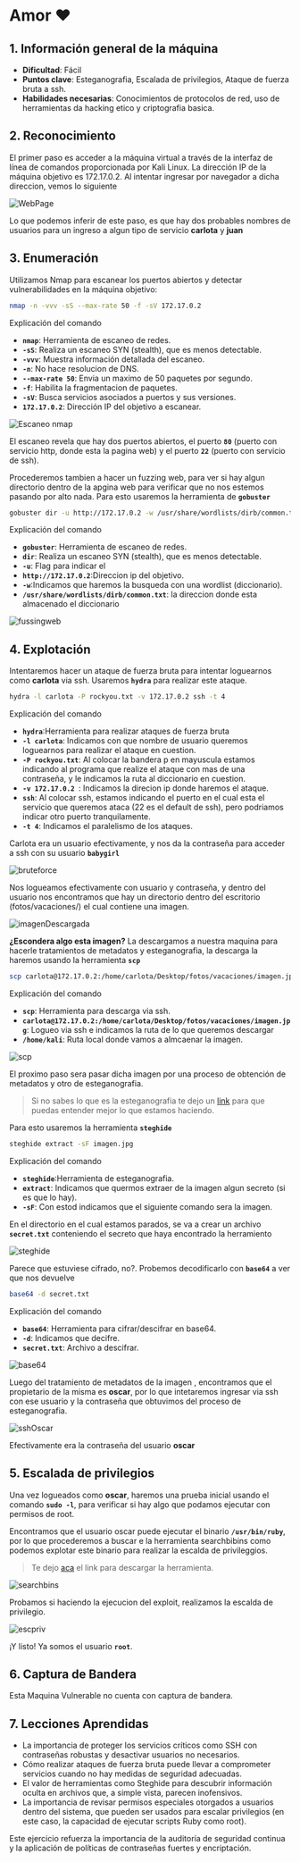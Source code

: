 # Amor ❤️

## 1. Información general de la máquina

- **Dificultad**: Fácil
- **Puntos clave**: Esteganografia, Escalada de privilegios, Ataque de fuerza bruta a ssh.
- **Habilidades necesarias**: Conocimientos de protocolos de red, uso de herramientas da hacking etico y criptografia basica.

## 2. Reconocimiento

El primer paso es acceder a la máquina virtual a través de la interfaz de línea de comandos proporcionada por Kali Linux. La dirección IP de la máquina objetivo es 172.17.0.2.
Al intentar ingresar por navegador a dicha direccion, vemos lo siguiente

![WebPage](../../../assets/amor/webPage.png)

Lo que podemos inferir de este paso, es que  hay dos probables nombres de usuarios para un ingreso a algun tipo de servicio **carlota** y **juan**

## 3. Enumeración

Utilizamos Nmap para escanear los puertos abiertos y detectar vulnerabilidades en la máquina objetivo:

```bash
nmap -n -vvv -sS --max-rate 50 -f -sV 172.17.0.2
```

Explicación del comando

- **`nmap`**: Herramienta de escaneo de redes.
- **`-sS`**: Realiza un escaneo SYN (stealth), que es menos detectable.
- **`-vvv`**: Muestra información detallada del escaneo.
- **`-n`**: No hace resolucion de DNS.
- **`--max-rate 50`**:  Envia un maximo de 50 paquetes por segundo.
- **`-f`**: Habilita la fragmentacion de paquetes.
- **`-sV`**: Busca servicios asociados a puertos y sus versiones.
- **`172.17.0.2`**: Dirección IP del objetivo a escanear.

![Escaneo nmap](../../../assets/amor/escaneoRed.png)

El escaneo revela que hay dos puertos abiertos, el puerto **`80`** (puerto con servicio http, donde esta la pagina web) y el puerto **`22`** (puerto con servicio de ssh).

Procederemos tambien a hacer un fuzzing web, para ver si hay algun directorio dentro de la apgina web para verificar que no nos estemos pasando por alto nada. Para esto usaremos la herramienta de **`gobuster`**

```bash
gobuster dir -u http://172.17.0.2 -w /usr/share/wordlists/dirb/common.txt
```

Explicación del comando

- **`gobuster`**: Herramienta de escaneo de redes.
- **`dir`**: Realiza un escaneo SYN (stealth), que es menos detectable.
- **`-u`**: Flag para indicar el 
- **`http://172.17.0.2`**:Direccion ip del objetivo.
- **`-w`**:Indicamos que haremos la busqueda con una wordlist (diccionario).
- **`/usr/share/wordlists/dirb/common.txt`**: la direccion donde esta almacenado el diccionario 

![fussingweb](../../../assets/amor/fussing.png)

## 4. Explotación

Intentaremos hacer un ataque de fuerza bruta para intentar loguearnos como **carlota** via ssh. Usaremos **`hydra`** para realizar este ataque.

```bash
hydra -l carlota -P rockyou.txt -v 172.17.0.2 ssh -t 4
```
Explicación del comando

- **`hydra`**:Herramienta para realizar ataques de fuerza bruta
- **`-l carlota`**: Indicamos con que nombre de usuario queremos loguearnos para realizar el ataque en cuestion. 
- **`-P rockyou.txt`**: Al colocar la bandera p en mayuscula estamos indicando al programa que realize el ataque con mas de una contraseña, y le indicamos la ruta al diccionario en cuestion. 
- **`-v 172.17.0.2 `**: Indicamos la direcion ip donde haremos el ataque. 
- **`ssh`**: Al colocar ssh, estamos indicando el puerto en el cual esta el servicio que queremos ataca (22 es el default de ssh), pero podriamos indicar otro puerto tranquilamente.
- **`-t 4`**: Indicamos el paralelismo de los ataques. 

Carlota era un usuario efectivamente, y nos da la contraseña para acceder a ssh con su usuario **`babygirl`**

![bruteforce](../../../assets/amor/bruteforce.png)

Nos logueamos efectivamente con usuario y contraseña, y dentro del usuario nos encontramos que hay un directorio dentro del escritorio (fotos/vacaciones/) el cual contiene una imagen.

![imagenDescargada](../../../assets/amor/imagenDescargada.png)

**¿Escondera algo esta imagen?** La descargamos a nuestra maquina para hacerle tratamientos de metadatos y esteganografia, la descarga la haremos usando la herramienta **`scp`**

```bash
scp carlota@172.17.0.2:/home/carlota/Desktop/fotos/vacaciones/imagen.jpg /home/kali
```

Explicación del comando

- **`scp`**: Herramienta para descarga via ssh.
- **`carlota@172.17.0.2:/home/carlota/Desktop/fotos/vacaciones/imagen.jpg`**: Logueo via ssh e indicamos la ruta de lo que queremos descargar
- **`/home/kali`**: Ruta local donde vamos a almcaenar la imagen. 

![scp](../../../assets/amor/scp.png)

El proximo paso sera pasar dicha imagen por una proceso de obtención de metadatos y otro de esteganografia.

 > Si no sabes lo que es la esteganografia te dejo un [link](https://www.kaspersky.es/blog/digital-steganography/18791/) para que puedas entender mejor lo que estamos haciendo.

Para esto usaremos la herramienta **`steghide`**

```bash
steghide extract -sF imagen.jpg
```

Explicación del comando

- **`steghide`**:Herramienta de esteganografia.
- **`extract`**: Indicamos que quermos extraer de la imagen algun secreto (si es que lo hay).
- **`-sF`**: Con estod indicamos que el siguiente comando sera la imagen.

En el directorio en el cual estamos parados, se va a crear un archivo **`secret.txt`** conteniendo el secreto que haya encontrado la herramiento

![steghide](../../../assets/amor/steghide.png)

Parece que estuviese cifrado, no?. Probemos decodificarlo con **`base64`** a ver que nos devuelve

```bash
base64 -d secret.txt
```
Explicación del comando

- **`base64`**: Herramienta para cifrar/descifrar en base64.
- **`-d`**: Indicamos que decifre.
- **`secret.txt`**: Archivo a descifrar.

![base64](../../../assets/amor/base64.png)

Luego del tratamiento de metadatos de la imagen , encontramos que el propietario de la misma es **oscar**, por lo que intetaremos ingresar via ssh con ese usuario y la contraseña que obtuvimos del proceso de esteganografia.

![sshOscar](../../../assets/amor/sshOscar.png)

Efectivamente era la contraseña del usuario **oscar**

## 5. Escalada de privilegios

Una vez logueados como **oscar**, haremos una prueba inicial usando el comando **`sudo -l`**, para verificar si hay algo que podamos ejecutar con permisos de root.

Encontramos que el usuario oscar puede ejecutar el binario **`/usr/bin/ruby`**, por lo que procederemos a buscar e la herramienta searchbibins como podemos explotar este binario para realizar la escalda de privileggios.

> Te dejo [aca](https://github.com/r1vs3c/searchbins) el link para descargar la herramienta.

![searchbins](../../../assets/amor/searchbins.png)

Probamos si haciendo la ejecucion del exploit, realizamos la escalda de privilegio.

![escpriv](../../../assets/amor/escpriv.png)

¡Y listo! Ya somos el usuario **`root`**.

## 6. Captura de Bandera

Esta Maquina Vulnerable no cuenta con captura de bandera.

## 7. Lecciones Aprendidas

- La importancia de proteger los servicios críticos como SSH con contraseñas robustas y desactivar usuarios no necesarios.
- Cómo realizar ataques de fuerza bruta puede llevar a comprometer servicios cuando no hay medidas de seguridad adecuadas.
- El valor de herramientas como Steghide para descubrir información oculta en archivos que, a simple vista, parecen inofensivos.
- La importancia de revisar permisos especiales otorgados a usuarios dentro del sistema, que pueden ser usados para escalar privilegios (en este caso, la capacidad de ejecutar scripts Ruby como root).

Este ejercicio refuerza la importancia de la auditoría de seguridad continua y la aplicación de políticas de contraseñas fuertes y encriptación.